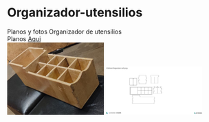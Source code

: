 # Organizador-utensilios
Planos y fotos Organizador de utensilios <br />
Planos [Aqui](https://autode.sk/2YHTOoS) <br />
<img src="./Organizador.jpeg" alt="Organizador" width="225"/> <img src="./KitchenOrganizer.dxf.png" alt="Plano" width="225"/>
